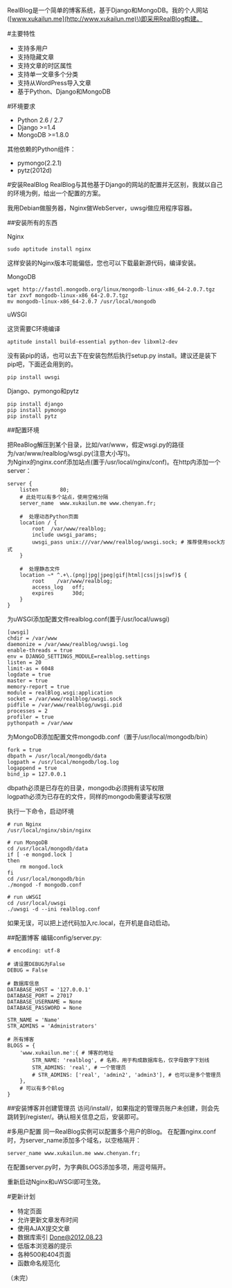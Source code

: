 RealBlog是一个简单的博客系统，基于Django和MongoDB。我的个人网站\([www.xukailun.me](http://www.xukailun.me)\)即采用RealBlog构建。

#主要特性
 * 支持多用户
 * 支持隐藏文章
 * 支持文章的时区属性
 * 支持单一文章多个分类
 * 支持从WordPress导入文章
 * 基于Python、Django和MongoDB

#环境要求
 * Python 2.6 / 2.7
 * Django >=1.4
 * MongoDB >=1.8.0

其他依赖的Python组件：
 * pymongo(2.2.1) 
 * pytz(2012d)


#安装RealBlog
RealBlog与其他基于Django的网站的配置并无区别，我就以自己的环境为例，给出一个配置的方案。

我用Debian做服务器，Nginx做WebServer，uwsgi做应用程序容器。

##安装所有的东西

Nginx

    sudo aptitude install nginx

这样安装的Nginx版本可能偏低，您也可以下载最新源代码，编译安装。

MongoDB

    wget http://fastdl.mongodb.org/linux/mongodb-linux-x86_64-2.0.7.tgz
    tar zxvf mongodb-linux-x86_64-2.0.7.tgz
    mv mongodb-linux-x86_64-2.0.7 /usr/local/mongodb

uWSGI

这货需要C环境编译

    aptitude install build-essential python-dev libxml2-dev

没有装pip的话，也可以去下在安装包然后执行setup.py install。建议还是装下pip吧，下面还会用到的。

    pip install uwsgi

Django、pymongo和pytz

    pip install django
    pip install pymongo
    pip install pytz

##配置环境

把ReaBlog解压到某个目录，比如/var/www，假定wsgi.py的路径为/var/www/realblog/wsgi.py(注意大小写!)。<br />为Nginx的nginx.conf添加站点(置于/usr/local/nginx/conf)。在http内添加一个server：

    server {
        listen       80;
        # 此处可以有多个站点，使用空格分隔
        server_name  www.xukailun.me www.chenyan.fr;

        #  处理动态Python页面
        location / {
            root  /var/www/realblog;
            include uwsgi_params;
            uwsgi_pass unix:///var/www/realblog/uwsgi.sock; # 推荐使用sock方式
        }

        #  处理静态文件
        location ~* ^.+\.(png|jpg|jpeg|gif|html|css|js|swf)$ {
            root    /var/www/realblog;
            access_log   off;
            expires      30d;
        }
    }

为uWSGI添加配置文件realblog.conf(置于/usr/local/uwsgi)

    [uwsgi]
    chdir = /var/www
    daemonize = /var/www/realblog/uwsgi.log
    enable-threads = true
    env = DJANGO_SETTINGS_MODULE=realblog.settings
    listen = 20
    limit-as = 6048
    logdate = true
    master = true
    memory-report = true
    module = realBlog.wsgi:application
    socket = /var/www/realblog/uwsgi.sock
    pidfile = /var/www/realblog/uwsgi.pid
    processes = 2
    profiler = true
    pythonpath = /var/www

为MongoDB添加配置文件mongodb.conf（置于/usr/local/mongodb/bin）

    fork = true
    dbpath = /usr/local/mongodb/data
    logpath = /usr/local/mongodb/log.log
    logappend = true
    bind_ip = 127.0.0.1

dbpath必须是已存在的目录，mongodb必须拥有读写权限<br />
logpath必须为已存在的文件，同样的mongodb需要读写权限

执行一下命令，启动环境

    # run Nginx
    /usr/local/nginx/sbin/nginx

    # run MongoDB
    cd /usr/local/mongodb/data
    if [ -e mongod.lock ]
    then 
        rm mongod.lock
    fi
    cd /usr/local/mongodb/bin
    ./mongod -f mongodb.conf

    # run uWSGI
    cd /usr/local/uwsgi
    ./uwsgi -d --ini realblog.conf

如果无误，可以把上述代码加入rc.local，在开机是自动启动。

##配置博客
编辑config/server.py:

    # encoding: utf-8

    # 请设置DEBUG为False
    DEBUG = False

    # 数据库信息
    DATABASE_HOST = '127.0.0.1'
    DATABASE_PORT = 27017
    DATABASE_USERNAME = None
    DATABASE_PASSWORD = None

    STR_NAME = 'Name'
    STR_ADMINS = 'Administrators'

    # 所有博客
    BLOGS = {
        'www.xukailun.me':{ # 博客的地址
            STR_NAME: 'realblog', # 名称，用于构成数据库名，仅字母数字下划线
            STR_ADMINS: 'real', # 一个管理员
            # STR_ADMINS: ['real', 'admin2', 'admin3'], # 也可以是多个管理员
        },
        # 可以有多个Blog
    }

##安装博客并创建管理员
访问/install/，如果指定的管理员账户未创建，则会先跳转到/register/。确认相关信息之后，安装即可。

#多用户配置
同一RealBlog实例可以配置多个用户的Blog。
在配置nginx.conf时，为server_name添加多个域名，以空格隔开：

    server_name www.xukailun.me www.chenyan.fr;

在配置server.py时，为字典BLOGS添加多项，用逗号隔开。

重新启动Nginx和uWSGI即可生效。

#更新计划
 * 特定页面
 * 允许更新文章发布时间
 * 使用AJAX提交文章
 * 数据库索引  Done@2012.08.23
 * 低版本浏览器的提示
 * 各种500和404页面
 * 函数命名规范化


（未完）
